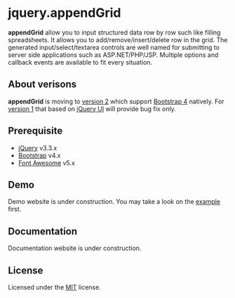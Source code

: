 # jquery.appendGrid

**appendGrid** allow you to input structured data row by row such like filling spreadsheets. It allows you to add/remove/insert/delete row in the grid. The generated input/select/textarea controls are well named for submitting to server side applications such as ASP.NET/PHP/JSP. Multiple options and callback events are available to fit every situation.


## About verisons
**appendGrid** is moving to [version 2](../../tree/v2-dev) which support [Bootstrap 4](https://getbootstrap.com/) natively. For [version 1](../../tree/v1-dev) that based on [jQuery UI](https://jqueryui.com/) will provide bug fix only.


## Prerequisite
- [jQuery](http://jquery.com) v3.3.x
- [Bootstrap](https://getbootstrap.com/) v4.x
- [Font Awesome](https://fontawesome.com/) v5.x


## Demo
Demo website is under construction. You may take a look on the [example](src/example) first.


## Documentation
Documentation website is under construction.


## License
Licensed under the [MIT](http://www.opensource.org/licenses/mit-license.php) license.
